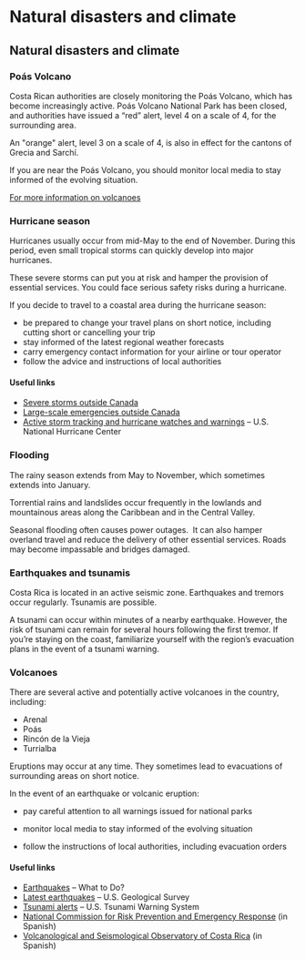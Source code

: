 # Natural disasters and climate

## Natural disasters and climate

### Poás Volcano

Costa Rican authorities are closely monitoring the Poás Volcano, which has become increasingly active. Poás Volcano National Park has been closed, and authorities have issued a “red” alert, level 4 on a scale of 4, for the surrounding area.

An "orange" alert, level 3 on a scale of 4, is also in effect for the cantons of Grecia and Sarchí.

If you are near the Poás Volcano, you should monitor local media to stay informed of the evolving situation.

[For more information on volcanoes](#volcano)

### Hurricane season

Hurricanes usually occur from mid-May to the end of November. During this period, even small tropical storms can quickly develop into major hurricanes.

These severe storms can put you at risk and hamper the provision of essential services. You could face serious safety risks during a hurricane.

If you decide to travel to a coastal area during the hurricane season:

* be prepared to change your travel plans on short notice, including cutting short or cancelling your trip
* stay informed of the latest regional weather forecasts
* carry emergency contact information for your airline or tour operator
* follow the advice and instructions of local authorities

#### Useful links

* [Severe storms outside Canada](https://travel.gc.ca/travelling/health-safety/hurricanes-typhoons-cyclones-monsoons )
* [Large-scale emergencies outside Canada](https://travel.gc.ca/assistance/emergency-info/large-scale-emergencies-abroad)
* [Active storm tracking and hurricane watches and warnings](http://www.nhc.noaa.gov/) – U.S. National Hurricane Center

### Flooding

The rainy season extends from May to November, which sometimes extends into January.

Torrential rains and landslides occur frequently in the lowlands and mountainous areas along the Caribbean and in the Central Valley.

Seasonal flooding often causes power outages.  It can also hamper overland travel and reduce the delivery of other essential services. Roads may become impassable and bridges damaged.

### Earthquakes and tsunamis

Costa Rica is located in an active seismic zone. Earthquakes and tremors occur regularly. Tsunamis are possible.

A tsunami can occur within minutes of a nearby earthquake. However, the risk of tsunami can remain for several hours following the first tremor. If you’re staying on the coast, familiarize yourself with the region’s evacuation plans in the event of a tsunami warning.

### Volcanoes

There are several active and potentially active volcanoes in the country, including:

* Arenal
* Poás
* Rincón de la Vieja
* Turrialba

Eruptions may occur at any time. They sometimes lead to evacuations of surrounding areas on short notice.

In the event of an earthquake or volcanic eruption:

* pay careful attention to all warnings issued for national parks
* monitor local media to stay informed of the evolving situation

* follow the instructions of local authorities, including evacuation orders

#### Useful links

* [Earthquakes](https://www.getprepared.gc.ca/cnt/rsrcs/pblctns/rthqks-wtd/index-en.aspx) – What to Do?
* [Latest earthquakes](https://earthquake.usgs.gov/earthquakes/map/) – U.S. Geological Survey
* [Tsunami alerts](http://tsunami.gov/) – U.S. Tsunami Warning System
* [National Commission for Risk Prevention and Emergency Response](http://www.cne.go.cr/) (in Spanish)
* [Volcanological and Seismological Observatory of Costa Rica](http://www.ovsicori.una.ac.cr/) (in Spanish)